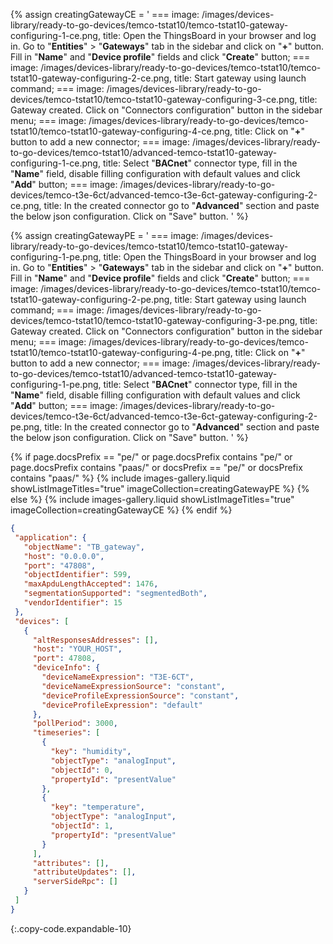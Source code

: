 {% assign creatingGatewayCE = '
    ===
        image: /images/devices-library/ready-to-go-devices/temco-tstat10/temco-tstat10-gateway-configuring-1-ce.png,
        title: Open the ThingsBoard in your browser and log in. Go to "**Entities**" > "**Gateways**" tab in the sidebar and click on "**+**" button. Fill in "**Name**" and "**Device profile**" fields and click "**Create**" button;
    ===
        image: /images/devices-library/ready-to-go-devices/temco-tstat10/temco-tstat10-gateway-configuring-2-ce.png,
        title: Start gateway using launch command; 
    ===
        image: /images/devices-library/ready-to-go-devices/temco-tstat10/temco-tstat10-gateway-configuring-3-ce.png,
        title: Gateway created. Click on "Connectors configuration" button in the sidebar menu;
    ===
        image: /images/devices-library/ready-to-go-devices/temco-tstat10/temco-tstat10-gateway-configuring-4-ce.png,
        title: Click on "**+**" button to add a new connector;
    ===
        image: /images/devices-library/ready-to-go-devices/temco-tstat10/advanced-temco-tstat10-gateway-configuring-1-ce.png,
        title: Select "**BACnet**" connector type, fill in the "**Name**" field, disable filling configuration with default values and click "**Add**" button;
    ===
        image: /images/devices-library/ready-to-go-devices/temco-t3e-6ct/advanced-temco-t3e-6ct-gateway-configuring-2-ce.png,
        title: In the created connector go to "**Advanced**" section and paste the below json configuration. Click on "Save" button.
'
%}

{% assign creatingGatewayPE = '
    ===
        image: /images/devices-library/ready-to-go-devices/temco-tstat10/temco-tstat10-gateway-configuring-1-pe.png,
        title: Open the ThingsBoard in your browser and log in. Go to "**Entities**" > "**Gateways**" tab in the sidebar and click on "**+**" button. Fill in "**Name**" and "**Device profile**" fields and click "**Create**" button;
    ===
        image: /images/devices-library/ready-to-go-devices/temco-tstat10/temco-tstat10-gateway-configuring-2-pe.png,
        title: Start gateway using launch command; 
    ===
        image: /images/devices-library/ready-to-go-devices/temco-tstat10/temco-tstat10-gateway-configuring-3-pe.png,
        title: Gateway created. Click on "Connectors configuration" button in the sidebar menu;
    ===
        image: /images/devices-library/ready-to-go-devices/temco-tstat10/temco-tstat10-gateway-configuring-4-pe.png,
        title: Click on "**+**" button to add a new connector;
    ===
        image: /images/devices-library/ready-to-go-devices/temco-tstat10/advanced-temco-tstat10-gateway-configuring-1-pe.png,
        title: Select "**BACnet**" connector type, fill in the "**Name**" field, disable filling configuration with default values and click "**Add**" button;
    ===
        image: /images/devices-library/ready-to-go-devices/temco-t3e-6ct/advanced-temco-t3e-6ct-gateway-configuring-2-pe.png,
        title: In the created connector go to "**Advanced**" section and paste the below json configuration. Click on "Save" button.
'
%}

{% if page.docsPrefix == "pe/" or page.docsPrefix contains "pe/" or page.docsPrefix contains "paas/" or docsPrefix == "pe/" or docsPrefix contains "paas/" %}
    {% include images-gallery.liquid showListImageTitles="true" imageCollection=creatingGatewayPE %}
{% else %}
    {% include images-gallery.liquid showListImageTitles="true" imageCollection=creatingGatewayCE %}
{% endif %}

```json
{
 "application": {
   "objectName": "TB_gateway",
   "host": "0.0.0.0",
   "port": "47808",
   "objectIdentifier": 599,
   "maxApduLengthAccepted": 1476,
   "segmentationSupported": "segmentedBoth",
   "vendorIdentifier": 15
 },
 "devices": [
   {
     "altResponsesAddresses": [],
     "host": "YOUR_HOST",
     "port": 47808,
     "deviceInfo": {
       "deviceNameExpression": "T3E-6CT",
       "deviceNameExpressionSource": "constant",
       "deviceProfileExpressionSource": "constant",
       "deviceProfileExpression": "default"
     },
     "pollPeriod": 3000,
     "timeseries": [
       {
         "key": "humidity",
         "objectType": "analogInput",
         "objectId": 0,
         "propertyId": "presentValue"
       },
       {
         "key": "temperature",
         "objectType": "analogInput",
         "objectId": 1,
         "propertyId": "presentValue"
       }
     ],
     "attributes": [],
     "attributeUpdates": [],
     "serverSideRpc": []
   }
 ]
}
```
{:.copy-code.expandable-10}
